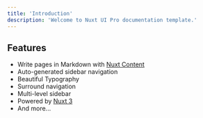 ```yaml
---
title: 'Introduction'
description: 'Welcome to Nuxt UI Pro documentation template.'
---
```


## Features

- Write pages in Markdown with [Nuxt Content](https://content.nuxt.com)
- Auto-generated sidebar navigation
- Beautiful Typography
- Surround navigation
- Multi-level sidebar
- Powered by [Nuxt 3](https://nuxt.com)
- And more...